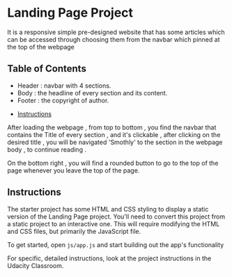 # Landing Page Project
It is a responsive simple pre-designed website that has some articles which can be accessed through choosing them from the navbar which pinned at the top of the webpage

## Table of Contents
- Header : navbar with 4 sections.
- Body   : the headline of every section and its content.
- Footer : the copyright of author.

* [Instructions](#instructions)

After loading the webpage , from top to bottom , you find the navbar that contains the Title of every section , and it's clickable , after 
clicking on the desired title , you will be navigated 'Smothly' to the section in the webpage body , to continue reading .

On the bottom right , you will find a rounded button to go to the top of the page whenever you leave the top of the page.

## Instructions


The starter project has some HTML and CSS styling to display a static version of the Landing Page project. You'll need to convert this project from a static project to an interactive one. This will require modifying the HTML and CSS files, but primarily the JavaScript file.

To get started, open `js/app.js` and start building out the app's functionality

For specific, detailed instructions, look at the project instructions in the Udacity Classroom.
